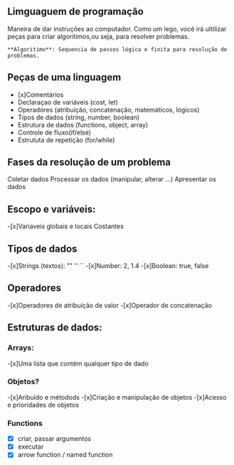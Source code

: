 
## Limguaguem de programação

Maneira de dar instruções ao computador.
Como um lego, você irá ultilizar peças para criar algoritimos,ou seja, para resolver problemas.

    **Algoritimo**: Sequencia de passos lógica e finita para resolução de problemas. 

## Peças de uma linguagem

- [x]Comentários
- Declaraçao de variáveis (cost, let)
- Operadores (atribuição, concatenação, matemáticos, lógicos)
- Tipos de dados (string, number, boolean)
- Estrutura de dados (functions, object, array)
- Controle de fluxo(if/else)
- Estrututa de repetição (for/while)

## Fases da resolução de um problema

Coletar dados
Processar os dados (manipular, alterar ...)
Apresentar os dados

## Escopo e variáveis:

-[x]Variaveis globais e locais 
Costantes

## Tipos de dados

-[x]Strings (textos): "" '' ``
-[x]Number: 2, 1.4
-[x]Boolean: true, false

## Operadores

-[x]Operadores de atribuição de valor
-[x]Operador de concatenação

## Estruturas de dados:

### Arrays:

-[x]Uma lista que contém qualquer tipo de dado

### Objetos?

-[x]Aribuido e métodods
-[x]Criação e manipulação de objetos
-[x]Acesso e prioridades de objetos

### Functions

-[x] criar, passar argumentos
-[x] executar
-[x] arrow function / named function
